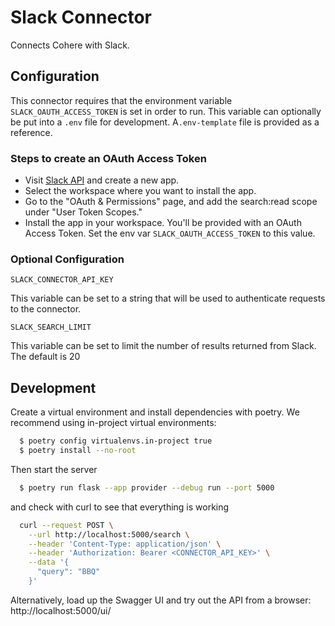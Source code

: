# Slack Connector

Connects Cohere with Slack.

## Configuration

This connector requires that the environment variable `SLACK_OAUTH_ACCESS_TOKEN` is set in order to run. This variable
can optionally be put into a `.env` file for development.
A`.env-template` file is provided as a reference.

### Steps to create an OAuth Access Token

- Visit [Slack API](https://api.slack.com/apps) and create a new app.
- Select the workspace where you want to install the app.
- Go to the "OAuth & Permissions" page, and add the search:read scope under "User Token Scopes."
- Install the app in your workspace.
  You'll be provided with an OAuth Access Token. Set the env var `SLACK_OAUTH_ACCESS_TOKEN` to this value.

### Optional Configuration

```
SLACK_CONNECTOR_API_KEY
```

This variable can be set to a string that will be used to authenticate requests to the connector.

```
SLACK_SEARCH_LIMIT
```

This variable can be set to limit the number of results returned from Slack. The default is 20

## Development

Create a virtual environment and install dependencies with poetry. We recommend using in-project virtual environments:

```bash
  $ poetry config virtualenvs.in-project true
  $ poetry install --no-root
```

Then start the server

```bash
  $ poetry run flask --app provider --debug run --port 5000
```

and check with curl to see that everything is working

```bash
  curl --request POST \
    --url http://localhost:5000/search \
    --header 'Content-Type: application/json' \
    --header 'Authorization: Bearer <CONNECTOR_API_KEY>' \
    --data '{
      "query": "BBQ"
    }'
```

Alternatively, load up the Swagger UI and try out the API from a browser: http://localhost:5000/ui/
